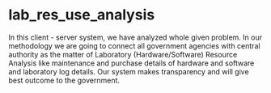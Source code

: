 # lab_res_use_analysis
In this client - server system, we have analyzed whole given problem. In our methodology we are going to connect all government agencies with central authority as the matter of Laboratory (Hardware/Software) Resource Analysis like maintenance and purchase details of hardware and software and laboratory log details. Our system makes transparency and will give best outcome to the government. 
